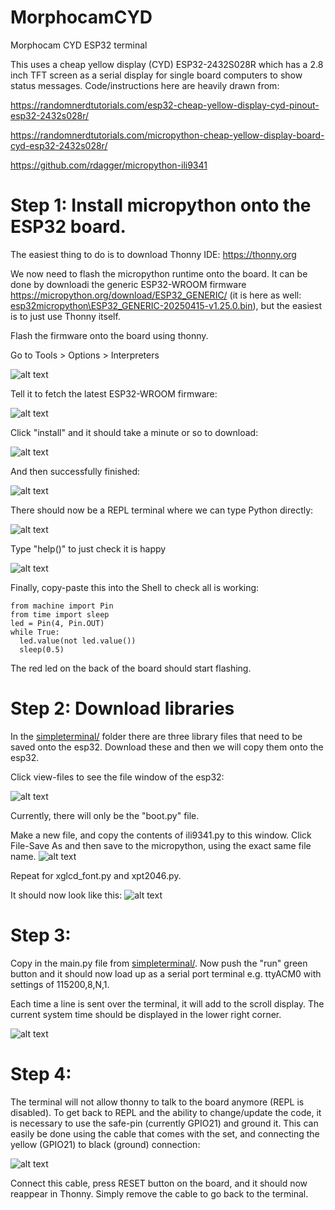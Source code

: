 # MorphocamCYD
Morphocam CYD ESP32 terminal

This uses a cheap yellow display (CYD) ESP32-2432S028R which has a 2.8 inch TFT screen as a serial display for single board computers to show status messages. Code/instructions here are heavily drawn from:

https://randomnerdtutorials.com/esp32-cheap-yellow-display-cyd-pinout-esp32-2432s028r/

https://randomnerdtutorials.com/micropython-cheap-yellow-display-board-cyd-esp32-2432s028r/

https://github.com/rdagger/micropython-ili9341

# Step 1: Install micropython onto the ESP32 board. 

The easiest thing to do is to download Thonny IDE:
https://thonny.org

We now need to flash the micropython runtime onto the board. It can be done by downloadi the generic ESP32-WROOM firmware https://micropython.org/download/ESP32_GENERIC/ (it is here as well: [esp32micropython\ESP32_GENERIC-20250415-v1.25.0.bin](esp32micropython\ESP32_GENERIC-20250415-v1.25.0.bin)), but the easiest is to just use Thonny itself.

Flash the firmware onto the board using thonny.

Go to Tools > Options > Interpreters

![alt text](image.png)

Tell it to fetch the latest ESP32-WROOM firmware:

![alt text](image-1.png)

Click "install" and it should take a minute or so to download:

![alt text](image-2.png)

And then successfully finished:

![alt text](image-3.png)

There should now be a REPL terminal where we can type Python directly:

![alt text](image-4.png)

Type "help()" to just check it is happy

![alt text](image-5.png)

Finally, copy-paste this into the Shell to check all is working:

```
from machine import Pin
from time import sleep
led = Pin(4, Pin.OUT)
while True:
  led.value(not led.value())
  sleep(0.5)
```

The red led on the back of the board should start flashing.

# Step 2: Download libraries

In the [simpleterminal/](simpleterminal/) folder there are three library files that need to be saved onto the esp32. Download these and then we will copy them onto the esp32.

Click view-files to see the file window of the esp32:

![alt text](image-6.png)

Currently, there will only be the "boot.py" file.

Make a new file, and copy the contents of ili9341.py to this window. Click File-Save As and then save to the micropython, using the exact same file name.
![alt text](image-7.png)

Repeat for xglcd_font.py and xpt2046.py.

It should now look like this:
![alt text](image-8.png)

# Step 3: 

Copy in the main.py file from [simpleterminal/](simpleterminal/). Now push the "run" green button and it should now load up as a serial port terminal e.g. ttyACM0 with settings of 115200,8,N,1.

Each time a line is sent over the terminal, it will add to the scroll display. The current system time should be displayed in the lower right corner.

![alt text](image-9.png)

# Step 4:

The terminal will not allow thonny to talk to the board anymore (REPL is disabled). To get back to REPL and the ability to change/update the code, it is necessary to use the safe-pin (currently GPIO21) and ground it. This can easily be done using the cable that comes with the set, and connecting the yellow (GPIO21) to black (ground) connection:

![alt text](image-10.png)

Connect this cable, press RESET button on the board, and it should now reappear in Thonny. Simply remove the cable to go back to the terminal.














